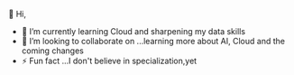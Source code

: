 👋 Hi,
- 🌱 I’m currently learning Cloud and sharpening my data skills                                                   
- 💞️ I’m looking to collaborate on ...learning more about AI, Cloud and the coming changes
- ⚡ Fun fact ...I don't believe in specialization,yet 

<!---
Liz-n-w/Liz-n-w is a ✨ special ✨ repository because its `README.md` (this file) appears on your GitHub profile.
You can click the Preview link to take a look at your changes.
--->
